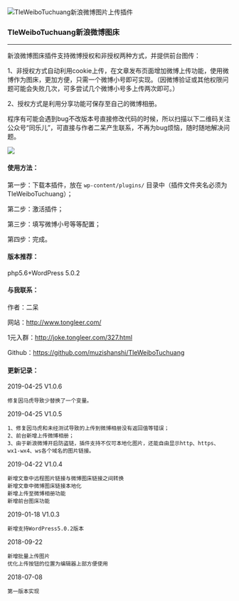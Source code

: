 <img src="https://ws3.sinaimg.cn/large/ecabade5ly1fqwuz2k658j20le05nt8i" alt="TleWeiboTuchuang新浪微博图片上传插件" />

### TleWeiboTuchuang新浪微博图床
---

新浪微博图床插件支持微博授权和非授权两种方式，并提供前台图传：

1、非授权方式自动利用cookie上传，在文章发布页面增加微博上传功能，使用微博作为图床，更加方便，只需一个微博小号即可实现。（因微博验证或其他权限问题可能会失败几次，可多尝试几个微博小号多上传两次即可。）

2、授权方式是利用分享功能可保存至自己的微博相册。

程序有可能会遇到bug不改版本号直接修改代码的时候，所以扫描以下二维码关注公众号“同乐儿”，可直接与作者二呆产生联系，不再为bug烦恼，随时随地解决问题。

<img src="http://me.tongleer.com/content/uploadfile/201706/008b1497454448.png">

#### 使用方法：
第一步：下载本插件，放在 `wp-content/plugins/` 目录中（插件文件夹名必须为TleWeiboTuchuang）；

第二步：激活插件；

第三步：填写微博小号等等配置；

第四步：完成。

#### 版本推荐：
php5.6+WordPress 5.0.2

#### 与我联系：
作者：二呆

网站：http://www.tongleer.com/

1元入群：http://joke.tongleer.com/327.html

Github：https://github.com/muzishanshi/TleWeiboTuchuang

#### 更新记录：
2019-04-25 V1.0.6

	修复因马虎导致少替换了一个变量。
	
2019-04-25 V1.0.5

	1、修复因马虎和未经测试导致的上传到微博相册没有返回值等错误；
	2、前台新增上传微博相册；
	3、由于新浪微博开启防盗链，插件支持不仅可本地化图片，还能自由显示http、https、wx1-wx4、ws各个域名的图片链接。
	
2019-04-22 V1.0.4

	新增文章中远程图片链接与微博图床链接之间转换
	新增文章中微博图床链接本地化
	新增上传至微博相册功能
	新增前台图床功能
	
2019-01-18 V1.0.3

	新增支持WordPress5.0.2版本
	
2018-09-22

	新增批量上传图片
	优化上传按钮的位置为编辑器上部方便使用

2018-07-08

	第一版本实现